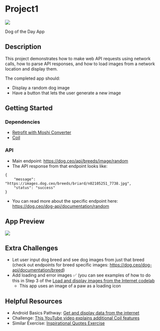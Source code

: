 # Project1
![](https://img.shields.io/badge/Android-3DDC84?style=for-the-badge&logo=android&logoColor=white)

Dog of the Day App

## Description

This project demonstrates how to make web API requests using network calls, how to parse API responses, and how to load images from a network location and display them.

The completed app should:
* Display a random dog image
* Have a button that lets the user generate a new image


## Getting Started

### Dependencies

* [Retrofit with Moshi Converter](https://github.com/square/retrofit/tree/master/retrofit-converters/moshi?msclkid=56381962b2d111eca8064cdbfe36035f)
* [Coil](https://github.com/coil-kt/coil)

### API

* Main endpoint: https://dog.ceo/api/breeds/image/random 
* The API response from that endpoint looks like:
```
{
    "message": "https://images.dog.ceo/breeds/briard/n02105251_7738.jpg",
    "status": "success"
}
```
* You can read more about the specific endpoint here: https://dog.ceo/dog-api/documentation/random 


## App Preview

![](https://media.giphy.com/media/yQK6M4TwMRY6IRYcm2/giphy.gif)

## Extra Challenges

* Let user input dog breed and see dog images from just that breed (check out endpoints for breed specific images: ​​https://dog.ceo/dog-api/documentation/breed)
* Add loading and error images :white_check_mark: (you can see examples of how to do this in Step 3 of the [Load and display images from the Internet codelab](https://developer.android.com/codelabs/basic-android-kotlin-training-internet-images?)
  * This app uses an image of a paw as a loading icon


## Helpful Resources
* Android Basics Pathway: [Get and display data from the internet](https://developer.android.com/courses/pathways/android-basics-kotlin-unit-4-pathway-2)
* Challenge: [This YouTube video explains additional Coil features](https://www.youtube.com/watch?v=IBaUjzn2Rgo)
* Similar Exercise: [Inspirational Quotes Exercise](https://github.com/calren/InspirationalQuotesExercise)
